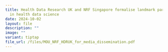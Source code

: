 ```yaml
---
title: Health Data Research UK and NRF Singapore formalise landmark partnership
  in health data science
date: 2024-10-02
layout: file
description: ""
image: ""
variant: tiptap
file_url: /files/MOU_NRF_HDRUK_for_media_dissemination.pdf
---
```

